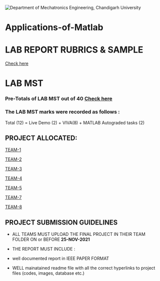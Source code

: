 ![Department of Mechatronics Engineering, Chandigarh University](https://github.com/Mechatronics-Engineering-CU/Robotics4Mechatrons_-CU/blob/main/IMAGE_DATA/banner.PNG)
        
# Applications-of-Matlab

# LAB REPORT RUBRICS & SAMPLE 

[Check here](https://sway.office.com/KmOBQZqKghntgrCx)
# LAB MST
### Pre-Totals of LAB MST out of 40 [Check here](https://github.com/Mechatronics-Engineering-CU/Applications-of-Matlab/blob/main/DATA/pre-totals_MST.csv)

### The LAB MST marks were recorded as follows :

Total (12) = Live Demo (2) + VIVA(8) + MATLAB Autograded tasks (2)

## PROJECT ALLOCATED:

[TEAM-1](https://github.com/orgs/Mechatronics-Engineering-CU/teams/odd2021_project_applications_of_matlab_team-1)

[TEAM-2](https://github.com/orgs/Mechatronics-Engineering-CU/teams/odd2021_project_applications_of_matlab_team-2)

[TEAM-3](https://github.com/orgs/Mechatronics-Engineering-CU/teams/odd2021_project_applications_of_matlab_team-3)

[TEAM-4](https://github.com/orgs/Mechatronics-Engineering-CU/teams/odd2021_project_applications_of_matlab_team-4)

[TEAM-5](https://github.com/orgs/Mechatronics-Engineering-CU/teams/odd2021_project_applications_of_matlab_team-5)

[TEAM-7](https://github.com/orgs/Mechatronics-Engineering-CU/teams/odd2021_project_applications_of_matlab_team-7)

[TEAM-8](https://github.com/orgs/Mechatronics-Engineering-CU/teams/odd2021_project_applications_of_matlab_team-8)



## PROJECT SUBMISSION GUIDELINES

- ALL TEAMS MUST UPLOAD THE FINAL PROJECT IN THEIR TEAM FOLDER ON or BEFORE **25-NOV-2021** 

- THE REPORT MUST INCLUDE : 
- well documented report in IEEE PAPER FORMAT
- WELL mainatained readme file with all the correct hyperlinks to project files (codes, images, database etc.)

